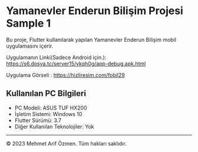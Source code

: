 # Yamanevler Enderun Bilişim Projesi Sample 1
Bu proje, Flutter kullanılarak yapılan Yamanevler Enderun Bilişim mobil uygulamasını içerir.

Uygulamanın Linki(Sadece Android için.): https://s6.dosya.tc/server15/ykqh0g/app-debug.apk.html 

Uygulama Görseli : https://hizliresim.com/fobil29

## Kullanılan PC Bilgileri
- PC Modeli: ASUS TUF HX200
- İşletim Sistemi: Windows 10
- Flutter Sürümü: 3.7
- Diğer Kullanılan Teknolojiler: Yok
---
© 2023 Mehmet Arif Özmen. Tüm hakları saklıdır.
